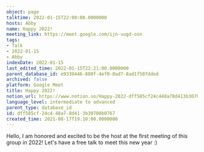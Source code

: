 ```yaml
---
object: page
talktime: 2022-01-15T22:00:00.0000000
hosts: Abby
name: Happy 2022!
meeting_link: https://meet.google.com/ijn-vugd-osn
tags:
- Talk
- 2022-01-15
- Abby
indexDate: 2022-01-15
last_edited_time: 2022-01-15T22:21:00.0000000
parent_database_id: e9339446-880f-4ef0-8ad7-8ad1f507dded
archived: false
platform: Google Meet
title: Happy 2022!
notion_url: https://www.notion.so/Happy-2022-dff585cf24c448a78d413b30708b0767
language_level: intermediate to advanced
parent_type: database_id
id: dff585cf-24c4-48a7-8d41-3b30708b0767
created_time: 2021-08-17T19:10:00.0000000
---
```


Hello, I am honored and excited to be the host at the first meeting of this group in 2022! Let's have a free talk to meet this new year :)





